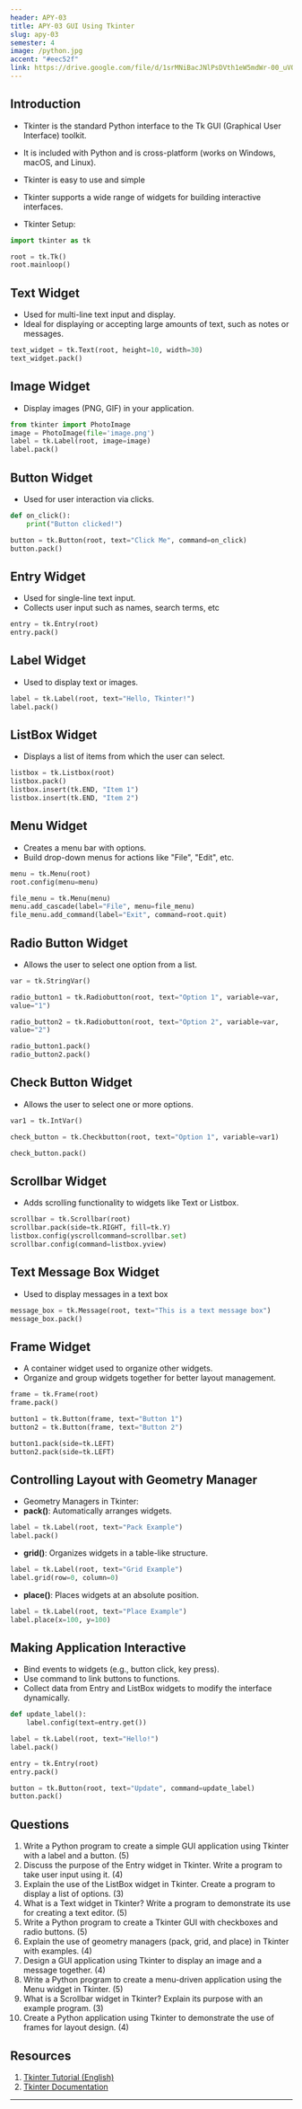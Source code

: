 ```yaml
---
header: APY-03
title: APY-03 GUI Using Tkinter
slug: apy-03
semester: 4
image: /python.jpg
accent: "#eec52f"
link: https://drive.google.com/file/d/1srMNiBacJNlPsDVth1eW5mdWr-00_uVO/view?usp=sharing
---
```


## Introduction

- Tkinter is the standard Python interface to the Tk GUI (Graphical User Interface) toolkit.
- It is included with Python and is cross-platform (works on Windows, macOS, and Linux).
- Tkinter is easy to use and simple
- Tkinter supports a wide range of widgets for building interactive interfaces.

- Tkinter Setup:

```python
import tkinter as tk

root = tk.Tk()
root.mainloop()
```

## Text Widget

- Used for multi-line text input and display.
- Ideal for displaying or accepting large amounts of text, such as notes or messages.

```python
text_widget = tk.Text(root, height=10, width=30)
text_widget.pack()
```

## Image Widget

- Display images (PNG, GIF) in your application.

```python
from tkinter import PhotoImage
image = PhotoImage(file='image.png')
label = tk.Label(root, image=image)
label.pack()
```

## Button Widget

- Used for user interaction via clicks.

```python
def on_click():
	print("Button clicked!")

button = tk.Button(root, text="Click Me", command=on_click)
button.pack()
```

## Entry Widget

- Used for single-line text input.
- Collects user input such as names, search terms, etc

```python
entry = tk.Entry(root)
entry.pack()
```

## Label Widget

- Used to display text or images.

```python
label = tk.Label(root, text="Hello, Tkinter!")
label.pack()
```

## ListBox Widget

- Displays a list of items from which the user can select.

```python
listbox = tk.Listbox(root)
listbox.pack()
listbox.insert(tk.END, "Item 1")
listbox.insert(tk.END, "Item 2")
```

## Menu Widget

- Creates a menu bar with options.
- Build drop-down menus for actions like "File", "Edit", etc.

```python
menu = tk.Menu(root)
root.config(menu=menu)

file_menu = tk.Menu(menu)
menu.add_cascade(label="File", menu=file_menu)
file_menu.add_command(label="Exit", command=root.quit)
```

## Radio Button Widget

- Allows the user to select one option from a list.

```python
var = tk.StringVar()

radio_button1 = tk.Radiobutton(root, text="Option 1", variable=var,
value="1")

radio_button2 = tk.Radiobutton(root, text="Option 2", variable=var,
value="2")

radio_button1.pack()
radio_button2.pack()
```

## Check Button Widget

- Allows the user to select one or more options.

```python
var1 = tk.IntVar()

check_button = tk.Checkbutton(root, text="Option 1", variable=var1)

check_button.pack()
```

## Scrollbar Widget

- Adds scrolling functionality to widgets like Text or Listbox.

```python
scrollbar = tk.Scrollbar(root)
scrollbar.pack(side=tk.RIGHT, fill=tk.Y)
listbox.config(yscrollcommand=scrollbar.set)
scrollbar.config(command=listbox.yview)
```

## Text Message Box Widget

- Used to display messages in a text box

```python
message_box = tk.Message(root, text="This is a text message box")
message_box.pack()
```

## Frame Widget

- A container widget used to organize other widgets.
- Organize and group widgets together for better layout management.

```python
frame = tk.Frame(root)
frame.pack()

button1 = tk.Button(frame, text="Button 1")
button2 = tk.Button(frame, text="Button 2")

button1.pack(side=tk.LEFT)
button2.pack(side=tk.LEFT)
```

## Controlling Layout with Geometry Manager

- Geometry Managers in Tkinter:
- **pack()**: Automatically arranges widgets.

```python
label = tk.Label(root, text="Pack Example")
label.pack()
```

- **grid()**: Organizes widgets in a table-like structure.

```python
label = tk.Label(root, text="Grid Example")
label.grid(row=0, column=0)
```

- **place()**: Places widgets at an absolute position.

```python
label = tk.Label(root, text="Place Example")
label.place(x=100, y=100)
```

## Making Application Interactive

- Bind events to widgets (e.g., button click, key press).
- Use command to link buttons to functions.
- Collect data from Entry and ListBox widgets to modify the interface dynamically.

```python
def update_label():
	label.config(text=entry.get())

label = tk.Label(root, text="Hello!")
label.pack()

entry = tk.Entry(root)
entry.pack()

button = tk.Button(root, text="Update", command=update_label)
button.pack()
```

## Questions

1. Write a Python program to create a simple GUI application using Tkinter with a label and a button. (5)
2. Discuss the purpose of the Entry widget in Tkinter. Write a program to take user input using it. (4)
3. Explain the use of the ListBox widget in Tkinter. Create a program to display a list of options. (3)
4. What is a Text widget in Tkinter? Write a program to demonstrate its use for creating a text editor. (5)
5. Write a Python program to create a Tkinter GUI with checkboxes and radio buttons. (5)
6. Explain the use of geometry managers (pack, grid, and place) in Tkinter with examples. (4)
7. Design a GUI application using Tkinter to display an image and a message together. (4)
8. Write a Python program to create a menu-driven application using the Menu widget in Tkinter. (5)
9. What is a Scrollbar widget in Tkinter? Explain its purpose with an example program. (3)
10. Create a Python application using Tkinter to demonstrate the use of frames for layout design. (4)

## Resources

1. [Tkinter Tutorial (English)](https://youtu.be/TuLxsvK4svQ?si=bxcEGKpLyN40nXCF)
2. [Tkinter Documentation](https://tkdocs.com/tutorial/index.html)

---
